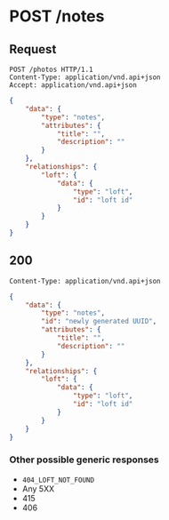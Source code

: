 # POST /notes

## Request

`POST /photos HTTP/1.1`  
`Content-Type: application/vnd.api+json`  
`Accept: application/vnd.api+json`  

```json
{
    "data": {
        "type": "notes",
        "attributes": {
            "title": "",
            "description": ""
        }
    },
    "relationships": {
        "loft": {
            "data": {
                "type": "loft",
                "id": "loft id"
            }
        }
    }
}
```

## 200

`Content-Type: application/vnd.api+json`

```json
{
    "data": {
        "type": "notes",
        "id": "newly generated UUID",
        "attributes": {
            "title": "",
            "description": ""
        }
    },
    "relationships": {
        "loft": {
            "data": {
                "type": "loft",
                "id": "loft id"
            }
        }
    }
}
```

### Other possible generic responses

- `404_LOFT_NOT_FOUND`
- Any 5XX
- 415
- 406